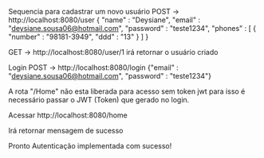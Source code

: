 Sequencia para
cadastrar um novo usuário
POST -> http://localhost:8080/user
{ "name" : "Deysiane", "email" : "deysiane.sousa06@hotmail.com", "password" : "teste1234", "phones" : [ { "number" : "98181-3949", "ddd" : "13" } ] }

GET -> http://localhost:8080/user/1
irá retornar o usuário criado

Login
POST -> http://localhost:8080/login
{"email" : "deysiane.sousa06@hotmail.com", "password" : "teste1234"}

A rota "/Home" não esta liberada para acesso sem token jwt para isso é necessário passar o JWT (Token) que gerado no login.

Acessar
http://localhost:8080/home

Irá retornar mensagem de sucesso

Pronto Autenticação implementada com sucesso!

